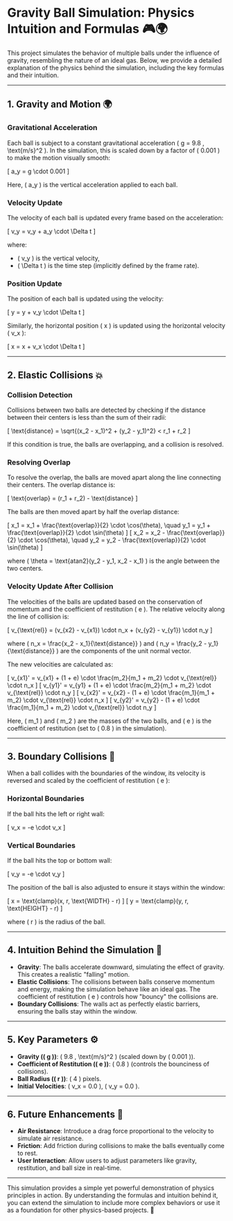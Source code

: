 # Gravity Ball Simulation: Physics Intuition and Formulas 🎮🌍

This project simulates the behavior of multiple balls under the influence of gravity, resembling the nature of an ideal gas. Below, we provide a detailed explanation of the physics behind the simulation, including the key formulas and their intuition.

---

## 1. **Gravity and Motion** 🌍

### Gravitational Acceleration
Each ball is subject to a constant gravitational acceleration \( g = 9.8 \, \text{m/s}^2 \). In the simulation, this is scaled down by a factor of \( 0.001 \) to make the motion visually smooth:

\[
a_y = g \cdot 0.001
\]

Here, \( a_y \) is the vertical acceleration applied to each ball.

### Velocity Update
The velocity of each ball is updated every frame based on the acceleration:

\[
v_y = v_y + a_y \cdot \Delta t
\]

where:
- \( v_y \) is the vertical velocity,
- \( \Delta t \) is the time step (implicitly defined by the frame rate).

### Position Update
The position of each ball is updated using the velocity:

\[
y = y + v_y \cdot \Delta t
\]

Similarly, the horizontal position \( x \) is updated using the horizontal velocity \( v_x \):

\[
x = x + v_x \cdot \Delta t
\]

---

## 2. **Elastic Collisions** 💥

### Collision Detection
Collisions between two balls are detected by checking if the distance between their centers is less than the sum of their radii:

\[
\text{distance} = \sqrt{(x_2 - x_1)^2 + (y_2 - y_1)^2} < r_1 + r_2
\]

If this condition is true, the balls are overlapping, and a collision is resolved.

### Resolving Overlap
To resolve the overlap, the balls are moved apart along the line connecting their centers. The overlap distance is:

\[
\text{overlap} = (r_1 + r_2) - \text{distance}
\]

The balls are then moved apart by half the overlap distance:

\[
x_1 = x_1 + \frac{\text{overlap}}{2} \cdot \cos(\theta), \quad y_1 = y_1 + \frac{\text{overlap}}{2} \cdot \sin(\theta)
\]
\[
x_2 = x_2 - \frac{\text{overlap}}{2} \cdot \cos(\theta), \quad y_2 = y_2 - \frac{\text{overlap}}{2} \cdot \sin(\theta)
\]

where \( \theta = \text{atan2}(y_2 - y_1, x_2 - x_1) \) is the angle between the two centers.

### Velocity Update After Collision
The velocities of the balls are updated based on the conservation of momentum and the coefficient of restitution \( e \). The relative velocity along the line of collision is:

\[
v_{\text{rel}} = (v_{x2} - v_{x1}) \cdot n_x + (v_{y2} - v_{y1}) \cdot n_y
\]

where \( n_x = \frac{x_2 - x_1}{\text{distance}} \) and \( n_y = \frac{y_2 - y_1}{\text{distance}} \) are the components of the unit normal vector.

The new velocities are calculated as:

\[
v_{x1}' = v_{x1} + (1 + e) \cdot \frac{m_2}{m_1 + m_2} \cdot v_{\text{rel}} \cdot n_x
\]
\[
v_{y1}' = v_{y1} + (1 + e) \cdot \frac{m_2}{m_1 + m_2} \cdot v_{\text{rel}} \cdot n_y
\]
\[
v_{x2}' = v_{x2} - (1 + e) \cdot \frac{m_1}{m_1 + m_2} \cdot v_{\text{rel}} \cdot n_x
\]
\[
v_{y2}' = v_{y2} - (1 + e) \cdot \frac{m_1}{m_1 + m_2} \cdot v_{\text{rel}} \cdot n_y
\]

Here, \( m_1 \) and \( m_2 \) are the masses of the two balls, and \( e \) is the coefficient of restitution (set to \( 0.8 \) in the simulation).

---

## 3. **Boundary Collisions** 🛑

When a ball collides with the boundaries of the window, its velocity is reversed and scaled by the coefficient of restitution \( e \):

### Horizontal Boundaries
If the ball hits the left or right wall:

\[
v_x = -e \cdot v_x
\]

### Vertical Boundaries
If the ball hits the top or bottom wall:

\[
v_y = -e \cdot v_y
\]

The position of the ball is also adjusted to ensure it stays within the window:

\[
x = \text{clamp}(x, r, \text{WIDTH} - r)
\]
\[
y = \text{clamp}(y, r, \text{HEIGHT} - r)
\]

where \( r \) is the radius of the ball.

---

## 4. **Intuition Behind the Simulation** 🧠

- **Gravity**: The balls accelerate downward, simulating the effect of gravity. This creates a realistic "falling" motion.
- **Elastic Collisions**: The collisions between balls conserve momentum and energy, making the simulation behave like an ideal gas. The coefficient of restitution \( e \) controls how "bouncy" the collisions are.
- **Boundary Collisions**: The walls act as perfectly elastic barriers, ensuring the balls stay within the window.

---

## 5. **Key Parameters** ⚙️

- **Gravity (\( g \))**: \( 9.8 \, \text{m/s}^2 \) (scaled down by \( 0.001 \)).
- **Coefficient of Restitution (\( e \))**: \( 0.8 \) (controls the bounciness of collisions).
- **Ball Radius (\( r \))**: \( 4 \) pixels.
- **Initial Velocities**: \( v_x = 0.0 \), \( v_y = 0.0 \).

---

## 6. **Future Enhancements** 🚀

- **Air Resistance**: Introduce a drag force proportional to the velocity to simulate air resistance.
- **Friction**: Add friction during collisions to make the balls eventually come to rest.
- **User Interaction**: Allow users to adjust parameters like gravity, restitution, and ball size in real-time.

---

This simulation provides a simple yet powerful demonstration of physics principles in action. By understanding the formulas and intuition behind it, you can extend the simulation to include more complex behaviors or use it as a foundation for other physics-based projects. 🎉
